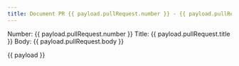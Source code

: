 ```yaml
---
title: Document PR {{ payload.pullRequest.number }} - {{ payload.pullRequest.title }}
---
```


Number: {{ payload.pullRequest.number }}
Title: {{ payload.pullRequest.title }}
Body: {{ payload.pullRequest.body }}

{{ payload }}
